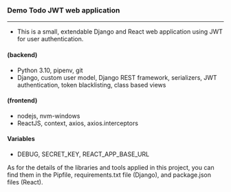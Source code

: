 ### Demo Todo JWT web application

---

- This is a small, extendable Django and React web application using JWT for user authentication.

#### (backend)
- Python 3.10, pipenv, git
- Django, custom user model, Django REST framework, serializers, JWT authentication, token blacklisting, class based views

#### (frontend)
- nodejs, nvm-windows
- ReactJS, context, axios, axios.interceptors

#### Variables
- DEBUG, SECRET_KEY, REACT_APP_BASE_URL

As for the details of the libraries and tools applied in this project, you can find them in the Pipfile, requirements.txt file (Django), and package.json files (React).